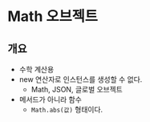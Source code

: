 # Math 오브젝트

## 개요

-   수학 계산용
-   new 연산자로 인스턴스를 생성할 수 없다.
    -   Math, JSON, 글로벌 오브젝트
-   메서드가 아니라 함수
    -   `Math.abs(값)` 형태이다.
